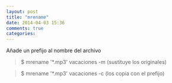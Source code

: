 ```yaml
---
layout: post
title: "mrename"
date: 2014-04-03 15:36
comments: true
categories: 
---
```

Añade un prefijo al nombre del archivo

>$ mrename '*.mp3' vacaciones -m  (sustituye los originales)

>$ mrename '*.mp3' vacaciones -c  (los copia con el prefijo)

